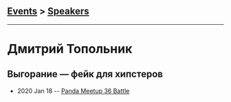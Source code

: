 ## [Events](../README.md) > [Speakers](../speakers.md)
---

# Дмитрий Топольник

## Выгорание — фейк для хипстеров
- 2020 Jan 18 -- [Panda Meetup 36 Battle](https://www.youtube.com/watch?v=1pwx8LDjve0)    
